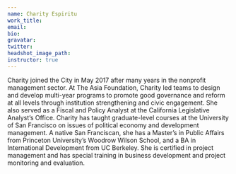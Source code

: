 ```yaml
---
name: Charity Espiritu
work_title:
email:
bio:
gravatar:
twitter:
headshot_image_path:
instructor: true
---
```



Charity joined the City in May 2017 after many years in the nonprofit management sector. At The Asia Foundation, Charity led teams to design and develop multi-year programs to promote good governance and reform at all levels through institution strengthening and civic engagement. She also served as a Fiscal and Policy Analyst at the California Legislative Analyst’s Office. Charity has taught graduate-level courses at the University of San Francisco on issues of political economy and development management. A native San Franciscan, she has a Master’s in Public Affairs from Princeton University’s Woodrow Wilson School, and a BA in International Development from UC Berkeley. She is certified in project management and has special training in business development and project monitoring and evaluation.